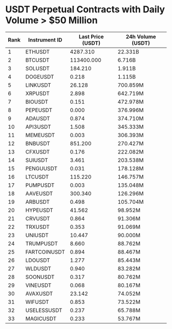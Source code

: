 # USDT Perpetual Contracts with Daily Volume > $50 Million

| Rank | Instrument ID | Last Price (USDT) | 24h Volume (USDT) |
|------|---------------|-------------------|-------------------|
| 1 | ETHUSDT | 4287.310 | 22.331B |
| 2 | BTCUSDT | 113400.000 | 6.716B |
| 3 | SOLUSDT | 184.210 | 1.911B |
| 4 | DOGEUSDT | 0.218 | 1.115B |
| 5 | LINKUSDT | 26.128 | 700.859M |
| 6 | XRPUSDT | 2.898 | 642.719M |
| 7 | BIOUSDT | 0.151 | 472.978M |
| 8 | PEPEUSDT | 0.000 | 376.996M |
| 9 | ADAUSDT | 0.874 | 374.710M |
| 10 | API3USDT | 1.508 | 345.333M |
| 11 | MEMEUSDT | 0.003 | 306.393M |
| 12 | BNBUSDT | 851.200 | 270.427M |
| 13 | CFXUSDT | 0.176 | 222.082M |
| 14 | SUIUSDT | 3.461 | 203.538M |
| 15 | PENGUUSDT | 0.031 | 178.128M |
| 16 | LTCUSDT | 115.220 | 146.757M |
| 17 | PUMPUSDT | 0.003 | 135.048M |
| 18 | AAVEUSDT | 300.340 | 126.296M |
| 19 | ARBUSDT | 0.498 | 105.704M |
| 20 | HYPEUSDT | 41.562 | 98.952M |
| 21 | CRVUSDT | 0.864 | 91.306M |
| 22 | TRXUSDT | 0.353 | 91.069M |
| 23 | UNIUSDT | 10.447 | 90.000M |
| 24 | TRUMPUSDT | 8.660 | 88.762M |
| 25 | FARTCOINUSDT | 0.894 | 88.467M |
| 26 | LDOUSDT | 1.277 | 85.443M |
| 27 | WLDUSDT | 0.940 | 83.282M |
| 28 | SOONUSDT | 0.317 | 80.762M |
| 29 | VINEUSDT | 0.068 | 80.167M |
| 30 | AVAXUSDT | 23.142 | 74.052M |
| 31 | WIFUSDT | 0.853 | 73.522M |
| 32 | USELESSUSDT | 0.237 | 65.788M |
| 33 | MAGICUSDT | 0.233 | 53.767M |
